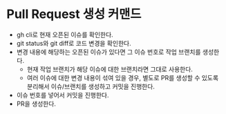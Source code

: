 # Pull Request 생성 커맨드

- gh cli로 현재 오픈된 이슈를 확인한다.
- git status와 git diff로 코드 변경을 확인한다.
- 변경 내용에 해당하는 오픈된 이슈가 있다면 그 이슈 번호로 작업 브랜치를 생성한다.
  - 현재 작업 브랜치가 해당 이슈에 대한 브랜치라면 그대로 사용한다.
  - 여러 이슈에 대한 변경 내용이 섞여 있을 경우, 별도로 PR를 생성할 수 있도록 분리해서 이슈/브랜치를 생성하고 커밋을 진행한다.
- 이슈 번호를 넣어서 커밋을 진행한다.
- PR을 생성한다.
